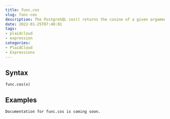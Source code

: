 ```yaml
---
title: func.cos
slug: func-cos
description: The PostgreSQL cos() returns the cosine of a given argument
date: 2022-01-25T07:40:01
tags:
- plaidcloud
- expression
categories:
- PlaidCloud
- Expressions
---
```



## Syntax



```
func.cos(x)
```


## Examples



```
Documentation for func.cos is coming soon.
```
